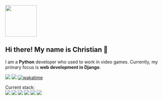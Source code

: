 <img src="https://media.giphy.com/media/M9gbBd9nbDrOTu1Mqx/giphy.gif" width="100"/>

## Hi there! My name is Christian 👋

I am a **Python** developer who used to work in video games. Currently, my primary focus is **web development in Django**.

[<img src="https://img.shields.io/static/v1?logo=gmail&label&color=EA4335&message=christian.vuye&logoColor=white&logoWidth=20">](mailto:christian.vuye@gmail.com)
[<img src="https://img.shields.io/static/v1?logo=linkedin&label&color=0A66C2&message=christianvuye&logoColor=white&logoWidth=20">](https://www.linkedin.com/in/christianvuye/)
[![wakatime](https://wakatime.com/badge/github/christianvuye/portfoliopage.svg)](https://wakatime.com/badge/github/christianvuye/portfoliopage)
<img src="https://komarev.com/ghpvc/?username=christianvuye&style=flat-square&color=blue" alt=""/>

Current stack:
<br>
<img src="https://img.shields.io/static/v1?logo=python&label&color=4B8BBE&message=Python&logoColor=white&logoWidth=20">
<img src="https://img.shields.io/static/v1?logo=django&label&color=092e20&message=Django&logoColor=white&logoWidth=20">
<img src="https://img.shields.io/static/v1?logo=html5&label&color=E34F26&message=HTML&logoColor=white&logoWidth=20">
<img src="https://img.shields.io/static/v1?logo=css3&label&color=1572B6&message=CSS&logoColor=white&logoWidth=20">
<img src="https://img.shields.io/static/v1?logo=git&label&color=F05032&message=Git&logoColor=white&logoWidth=20">
<img src="https://img.shields.io/static/v1?logo=github&label&color=181717&message=GitHub&logoColor=white&logoWidth=20">


